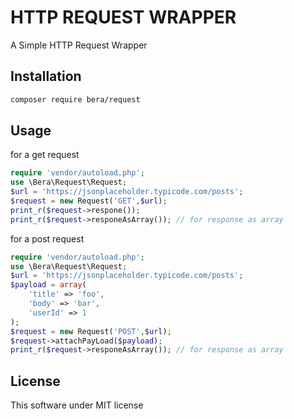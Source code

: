# HTTP REQUEST WRAPPER

A Simple HTTP Request Wrapper

## Installation

```bash
composer require bera/request
```

## Usage

for a get request

```php
require 'vendor/autoload.php';
use \Bera\Request\Request;
$url = 'https://jsonplaceholder.typicode.com/posts';
$request = new Request('GET',$url);
print_r($request->respone());
print_r($request->responeAsArray()); // for response as array
```

for a post request

```php
require 'vendor/autoload.php';
use \Bera\Request\Request;
$url = 'https://jsonplaceholder.typicode.com/posts';
$payload = array(
    'title' => 'foo',
    'body' => 'bar',
    'userId' => 1
);
$request = new Request('POST',$url);
$request->attachPayLoad($payload);
print_r($request->responeAsArray()); // for response as array
```

## License
This software under MIT license